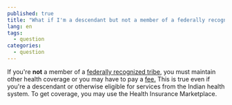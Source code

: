 ```yaml
---
published: true
title: "What if I'm a descendant but not a member of a federally recognized Indian tribe?"
lang: en
tags: 
  - question
categories: 
  - question
---
```


If you're **not** a member of a [federally recognized tribe](/glossary/federally-recognized-tribe "glossary"), you must maintain other health coverage or you may have to pay a [fee.](/what-if-someone-doesnt-have-health-coverage-in-2014/) This is true even if you're a descendant or otherwise eligible for services from the Indian health system. To get coverage, you may use the Health Insurance Marketplace.

